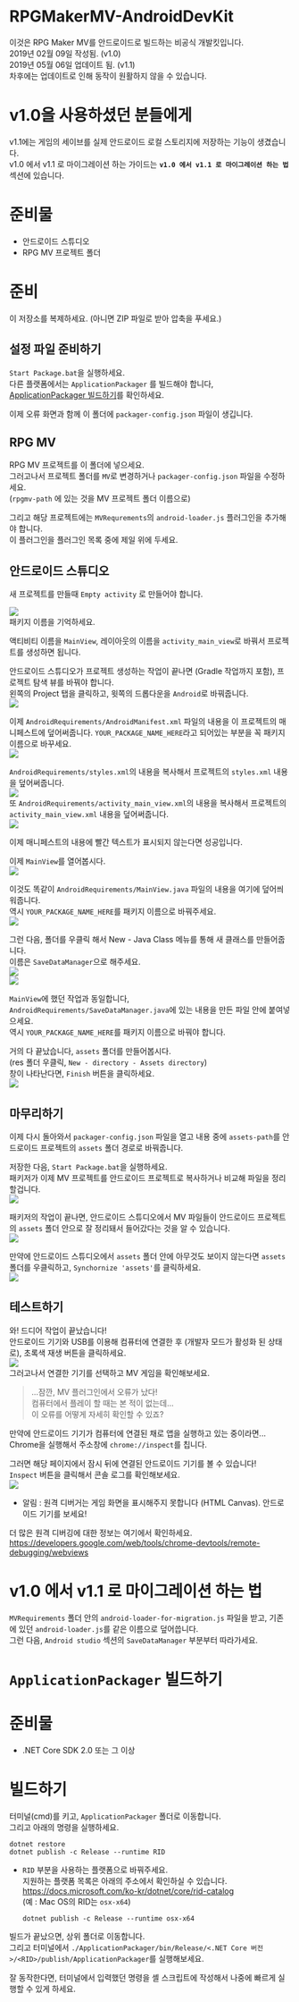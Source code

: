 # RPGMakerMV-AndroidDevKit
이것은 RPG Maker MV를 안드로이드로 빌드하는 비공식 개발킷입니다.  
2019년 02월 09일 작성됨. (v1.0)  
2019년 05월 06일 업데이트 됨. (v1.1)  
차후에는 업데이트로 인해 동작이 원활하지 않을 수 있습니다.

# v1.0을 사용하셨던 분들에게

v1.1에는 게임의 세이브를 실제 안드로이드 로컬 스토리지에 저장하는 기능이 생겼습니다.  
v1.0 에서 v1.1 로 마이그레이션 하는 가이드는 **`v1.0 에서 v1.1 로 마이그레이션 하는 법`** 섹션에 있습니다.

# 준비물

- 안드로이드 스튜디오
- RPG MV 프로젝트 폴더

# 준비

이 저장소를 복제하세요. (아니면 ZIP 파일로 받아 압축을 푸세요.)

## 설정 파일 준비하기

`Start Package.bat`을 실행하세요.  
다른 플랫폼에서는 `ApplicationPackager` 를 빌드해야 합니다, [ApplicationPackager 빌드하기](#ApplicationPackager-빌드하기)를 확인하세요.

이제 오류 화면과 함께 이 폴더에 `packager-config.json` 파일이 생깁니다.

## RPG MV

RPG MV 프로젝트를 이 폴더에 넣으세요.  
그러고나서 프로젝트 폴더를 `MV`로 변경하거나 `packager-config.json` 파일을 수정하세요.  
(`rpgmv-path` 에 있는 것을 MV 프로젝트 폴더 이름으로)

그리고 해당 프로젝트에는 `MVRequrements`의 `android-loader.js` 플러그인을 추가해야 합니다.  
이 플러그인을 플러그인 목록 중에 제일 위에 두세요.

## 안드로이드 스튜디오

새 프로젝트를 만들때 `Empty activity` 로 만들어야 합니다.

![](img/package-name.png)  
패키지 이름을 기억하세요.

액티비티 이름을 `MainView`, 레이아웃의 이름을 `activity_main_view`로 바꿔서 프로젝트를 생성하면 됩니다.

안드로이드 스튜디오가 프로젝트 생성하는 작업이 끝나면 (Gradle 작업까지 포함), 프로젝트 탐색 뷰를 바꿔야 합니다.  
왼쪽의 Project 탭을 클릭하고, 윗쪽의 드롭다운을 `Android`로 바꿔줍니다.  
![](img/change-view.png)

이제 `AndroidRequirements/AndroidManifest.xml` 파일의 내용을 이 프로젝트의 매니페스트에 덮어써줍니다.
`YOUR_PACKAGE_NAME_HERE`라고 되어있는 부분을 꼭 패키지 이름으로 바꾸세요.  
![](img/manifest.png)

`AndroidRequirements/styles.xml`의 내용을 복사해서 프로젝트의 `styles.xml` 내용을 덮어써줍니다.  
![](img/styles.png)  
또 `AndroidRequirements/activity_main_view.xml`의 내용을 복사해서 프로젝트의 `activity_main_view.xml` 내용을 덮어써줍니다.  
![](img/layout.png)

이제 매니페스트의 내용에 빨간 텍스트가 표시되지 않는다면 성공입니다.

이제 `MainView`를 열어봅시다.  
![](img/mainviewloc.png)

이것도 똑같이 `AndroidRequirements/MainView.java` 파일의 내용을 여기에 덮어씌워줍니다.  
역시 `YOUR_PACKAGE_NAME_HERE`를 패키지 이름으로 바꿔주세요.  
![](img/mainview.png)

그런 다음, 폴더를 우클릭 해서 New - Java Class 메뉴를 통해 새 클래스를 만들어줍니다.  
이름은 `SaveDataManager`으로 해주세요.  
![](img/create-new-class.png)  
![](img/create-new-class-2.png)

`MainView`에 했던 작업과 동일합니다, `AndroidRequirements/SaveDataManager.java`에 있는 내용을 만든 파일 안에 붙여넣으세요.  
역시 `YOUR_PACKAGE_NAME_HERE`를 패키지 이름으로 바꿔야 합니다.  

거의 다 끝났습니다, `assets` 폴더를 만들어봅시다.  
(res 폴더 우클릭, `New - directory - Assets directory`)  
창이 나타난다면, `Finish` 버튼을 클릭하세요.  
![](img/create-assets-directory.png)

## 마무리하기

이제 다시 돌아와서 `packager-config.json` 파일을 열고 내용 중에 `assets-path`를
안드로이드 프로젝트의 `assets` 폴더 경로로 바꿔줍니다.

저장한 다음, `Start Package.bat`을 실행하세요.  
패키저가 이제 MV 프로젝트를 안드로이드 프로젝트로 복사하거나 비교해 파일을 정리할겁니다.  
![](img/packager.png)

패키저의 작업이 끝나면, 안드로이드 스튜디오에서 MV 파일들이 안드로이드 프로젝트의
`assets` 폴더 안으로 잘 정리돼서 들어갔다는 것을 알 수 있습니다.  
![](img/assets.png)  

만약에 안드로이드 스튜디오에서 `assets` 폴더 안에 아무것도 보이지 않는다면
`assets` 폴더를 우클릭하고, `Synchornize 'assets'`를 클릭하세요.  
![](img/sync.png)

## 테스트하기

와! 드디어 작업이 끝났습니다!  
안드로이드 기기와 USB를 이용해 컴퓨터에 연결한 후
(개발자 모드가 활성화 된 상태로), 초록색 재생 버튼을 클릭하세요.  
![](img/test.png)  
그러고나서 연결한 기기를 선택하고 MV 게임을 확인해보세요.

> ...잠깐, MV 플러그인에서 오류가 났다!  
> 컴퓨터에서 플레이 할 때는 본 적이 없는데...  
> 이 오류를 어떻게 자세히 확인할 수 있죠?

만약에 안드로이드 기기가 컴퓨터에 연결된 채로 앱을 실행하고 있는 중이라면...  
Chrome을 실행해서 주소창에 `chrome://inspect`를 칩니다.

그러면 해당 페이지에서 잠시 뒤에 연결된 안드로이드 기기를 볼 수 있습니다!  
`Inspect` 버튼을 클릭해서 콘솔 로그를 확인해보세요.  
![](img/inspect.png)
- 알림 : 원격 디버거는 게임 화면을 표시해주지 못합니다 (HTML Canvas). 안드로이드 기기를 보세요!

더 많은 원격 디버깅에 대한 정보는 여기에서 확인하세요.  
https://developers.google.com/web/tools/chrome-devtools/remote-debugging/webviews

# v1.0 에서 v1.1 로 마이그레이션 하는 법

`MVRequirements` 폴더 안의 `android-loader-for-migration.js` 파일을 받고, 기존에 있던 `android-loader.js`를 같은 이름으로 덮어씁니다.  
그런 다음, `Android studio` 섹션의 `SaveDataManager` 부분부터 따라가세요.  

# `ApplicationPackager` 빌드하기

# 준비물

- .NET Core SDK 2.0 또는 그 이상

# 빌드하기

터미널(cmd)를 키고, `ApplicationPackager` 폴더로 이동합니다.  
그리고 아래의 명령을 실행하세요.

```
dotnet restore
dotnet publish -c Release --runtime RID
```
- `RID` 부분을 사용하는 플랫폼으로 바꿔주세요.  
  지원하는 플랫폼 목록은 아래의 주소에서 확인하실 수 있습니다.  
  https://docs.microsoft.com/ko-kr/dotnet/core/rid-catalog  
  (예 : Mac OS의 RID는 `osx-x64`)  
  ```
  dotnet publish -c Release --runtime osx-x64
  ```

빌드가 끝났으면, 상위 폴더로 이동합니다.  
그리고 터미널에서 `./ApplicationPackager/bin/Release/<.NET Core 버전>/<RID>/publish/ApplicationPackager`를 실행해보세요.

잘 동작한다면, 터미널에서 입력했던 명령을 셸 스크립트에 작성해서 나중에 빠르게 실행할 수 있게 하세요.